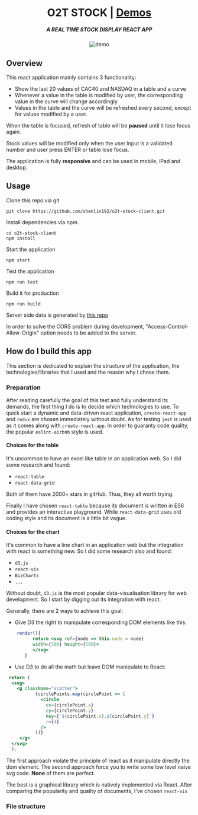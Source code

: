 
<h1 align="center">O2T STOCK | <a href="https://media.giphy.com/media/xUNd9CEkMcTaskmElW/giphy.gif">Demos</a></h1>

<h5 align="center">A REAL TIME STOCK DISPLAY REACT APP</h5>

<p align="center">
<img src="https://camo.githubusercontent.com/45aaaf83e370e9c26b3439cd3bb3cef73f8c6d5d/68747470733a2f2f6d656469612e67697068792e636f6d2f6d656469612f78554e643943456b4d635461736b6d456c572f67697068792e676966" alt="demo" data-canonical-src="https://media.giphy.com/media/xUNd9CEkMcTaskmElW/giphy.gif" style="max-width:100%">
</p>

## Overview
This react application mainly contains 3 functionality:

- Show the last 20 values of CAC40 and NASDAQ in a table and a curve
- Whenever a value in the table is modified by user, the corresponding value in the curve will change accordingly
- Values in the table and the curve will be refreshed every second, except for values modified by a user. 
 
When the table is focused, refresh of table will be **paused** until it lose focus again. 

Stock values will be modified only when the user input is a validated number and user press ENTER or table lose focus.

The application is fully **responsive** and can be used in mobile, iPad and desktop.

## Usage

Clone this repo via git

    git clone https://github.com/shenlin192/o2t-stock-client.git

Install dependencies via npm.

    cd o2t-stock-client
    npm install 
    
Start the application
    
    npm start
    
Test the application

    npm run test
    
Build it for production 

    npm run build
    
Server side data is generated by [this repo](https://github.com/o2t/tutorial-node-stock-server)

In order to solve the CORS problem during development, "Access-Control-Allow-Origin" option needs to be added to the server.
    
## How do I build this app
This section is dedicated to explain the structure of the application, the technologies/libraries that I used and the reason why I chose them.

### Preparation
After reading carefully the goal of this test and fully understand its demands, the first thing I do is to decide which 
 technologies to use. To quick start a dynamic and data-driven react application, `create-react-app` and `redux` 
 are chosen immediately without doubt. As for testing `jest` is used as it comes along with `create-react-app`.
 In order to guaranty code quality, the popular `eslint-airbnb` style is used.
  
#### Choices for the table
It's uncommon to have an excel like table in an application web. So I did some research and found: 

- `react-table` 
- `react-data-grid`

Both of them have 2000+ stars in gitHub. Thus, they all worth trying. 

Finally I have chosen `react-table` because its document is written in ES6 and provides an interactive playground.
While `react-data-grid` uses old coding style and its document is a little bit vague.

#### Choices for the chart
It's common to have a line chart in an application web but the integration with react is something new. 
So I did some research also and found:

- `d3.js`
- `react-vis`
- `BizCharts`
- `...`

Without doubt, `d3.js` is the most popular data-visualisation library for web development. So I start by digging out its integration with react.

Generally, there are 2 ways to achieve this goal:

- Give D3 the right to manipulate corresponding DOM elements like this:
````jsx harmony
    render(){
          return <svg ref={node => this.node = node}
          width={500} height={500}>
          </svg>
       }
````

- Use D3 to do all the math but leave DOM manipulate to React:
````jsx harmony
 return (
  <svg>
    <g className="scatter">
           {circlePoints.map(circlePoint => (
             <circle
               cx={circlePoint.x}
               cy={circlePoint.y}
               key={`${circlePoint.x},${circlePoint.y}`}
               r={4}
             />
           ))}
     </g>
  </svg>   
  );
````
The first approach violate the principle of react as it manipulate directly the dom element.
The second approach force you to write some low level naive svg code.
**None** of them are perfect.
 
The best is a graphical library which is natively implemented via React. 
After comparing the popularity and quality of documents, I've chosen `react-vis`
 
### File structure

